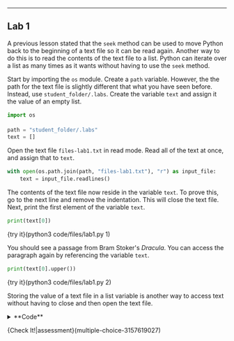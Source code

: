 ----------

## Lab 1

A previous lesson stated that the `seek` method can be used to move Python back to the beginning of a text file so it can be read again. Another way to do this is to read the contents of the text file to a list. Python can iterate over a list as many times as it wants without having to use the `seek` method.

Start by importing the `os` module. Create a `path` variable. However, the the path for the text file is slightly different that what you have seen before. Instead, use `student_folder/.labs`. Create the variable `text` and assign it the value of an empty list.

```python
import os

path = "student_folder/.labs"
text = []
```

Open the text file `files-lab1.txt` in read mode. Read all of the text at once, and assign that to `text`.

```python
with open(os.path.join(path, "files-lab1.txt"), "r") as input_file:
    text = input_file.readlines()
```

The contents of the text file now reside in the variable `text`. To prove this, go to the next line and remove the indentation. This will close the text file. Next, print the first element of the variable `text`.

```python
print(text[0])
```

{try it}(python3 code/files/lab1.py 1)

You should see a passage from Bram Stoker's *Dracula*. You can access the paragraph again by referencing the variable `text`.

```python
print(text[0].upper())
```

{try it}(python3 code/files/lab1.py 2)

Storing the value of a text file in a list variable is another way to access text without having to close and then open the text file.

<details><summary>**Code**</summary><img src=".guides/images/text-file-as-variable.png" /></details>

{Check It!|assessment}(multiple-choice-3157619027)
